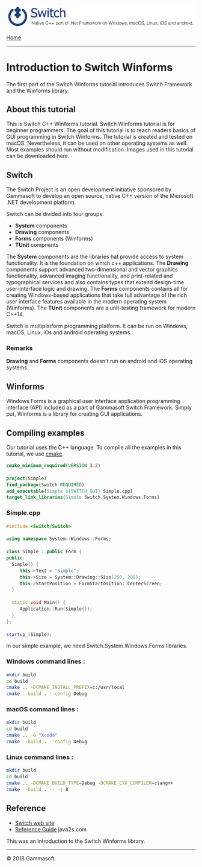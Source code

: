 [![Switch Header](../../Pictures/SwitchNativeC++port.png)](https://gammasoft71.wixsite.com/switch)

[Home](Home.md)

______________________________________________________________________________________________

# Introduction to Switch Winforms

The first part of the Switch Winforms tutorial introduces Switch Framework and the Winforms library.

## About this tutorial

This is Switch C++ Winforms tutorial. Switch Winforms tutorial is for beginner programmers. The goal of this tutorial is to teach readers basics of GUI programming in Switch Winforms. The tutorial is created and tested on macOS. Nevertheless, it can be used on other operating systems as well. Most examples should run without modification. Images used in this tutorial can be downloaded here.

## Switch

The Switch Project is an open development initiative sponsored by Gammasoft to develop an open source, native C++ version of the Microsoft .NET development platform.

Switch can be divided into four groups:

* **System** components
* **Drawing** components
* **Forms** components (Winforms)
* **TUnit** compnents

The **System** components are the libraries hat provide access to system functionality. It is the foundation on which c++ applications. The **Drawing** components support advanced two-dimensional and vector graphics functionality, advanced imaging functionality, and print-related and typographical services and also contains types that extend design-time user-interface logic and drawing. The **Forms** components contains all for creating Windows-based applications that take full advantage of the rich user interface features available in the modern operating system (Winforms). The **TUnit** components are a unit-testing framework for modern C++14.

Switch is multiplatform programming platform. It can be run on Windows, macOS, Linux, iOs and android operating systems.

### Remarks

**Drawing** and **Forms** components doesn't run on android and iOS operating systems.

## Winforms

Windows Forms is a graphical user interface application programming interface (API) included as a part of Gammasoft Switch Framework. Simply put, Winforms is a library for creating GUI applications.

## Compiling examples

Our tutorial uses the C++ language. To compile all the examples in this tutorial, we use [cmake](https://cmake.org).

``` cmake
cmake_minimum_required(VERSION 3.2)

project(Simple)
find_package(Switch REQUIRED)
add_executable(Simple ${SWITCH_GUI} Simple.cpp)
target_link_libraries(Simple Switch.System.Windows.Forms)
```

### Simple.cpp

```c++
#include <Switch/Switch>

using namespace System::Windows::Forms;

class Simple : public Form {
public:
  Simple() {
     this->Text = "Simple";
     this->Size = System::Drawing::Size(250, 200);
     this->StartPosition = FormStartösition::CenterScreen;
  }

  static void Main() {
     Application::Run(Simple());
  }
};

startup_(Simple);
```

In our simple example, we need Switch.System.Windows.Forms libraries.

### Windows command lines :

``` bash
mkdir build
cd build
cmake .. -DCMAKE_INSTALL_PREFIX=c:/usr/local
cmake --build . --config Debug
```

### macOS command lines :

``` bash
mkdir build
cd build
cmake .. -G "Xcode"
cmake --build . --config Debug
```

### Linux command lines :

``` bash
mkdir build
cd build
cmake .. -DCMAKE_BUILD_TYPE=Debug -DCMAKE_CXX_COMPILER=clang++
cmake --build . -- -j 8
```

## Reference

* [Switch web site](https://gammasoft71.wixsite.com/switch)
* [Reference Guide](https://gammasoft71.github.io/Switch-doc/)
java2s.com

This was an introduction to the Switch Winforms library.

______________________________________________________________________________________________

© 2018 Gammasoft.
